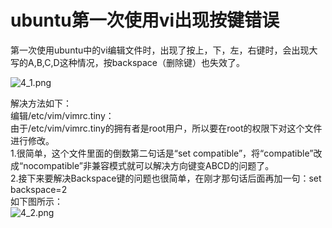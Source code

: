 # ubuntu第一次使用vi出现按键错误

第一次使用ubuntu中的vi编辑文件时，出现了按上，下，左，右键时，会出现大写的A,B,C,D这种情况，按backspace（删除键）也失效了。   

![4_1.png](https://github.com/WangXing17/ProblemsEncountered/tree/master/images/4_1.png)    

解决方法如下：   
编辑/etc/vim/vimrc.tiny：   
由于/etc/vim/vimrc.tiny的拥有者是root用户，所以要在root的权限下对这个文件进行修改。   
1.很简单，这个文件里面的倒数第二句话是“set compatible”，将“compatible”改成“nocompatible”非兼容模式就可以解决方向键变ABCD的问题了。    
2.接下来要解决Backspace键的问题也很简单，在刚才那句话后面再加一句：set backspace=2    
如下图所示：   
![4_2.png](https://github.com/WangXing17/ProblemsEncountered/tree/master/images/4_2.png)    
